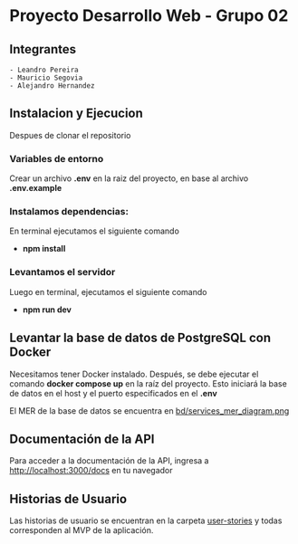 # Proyecto Desarrollo Web - Grupo 02

## Integrantes
    - Leandro Pereira
    - Mauricio Segovia
    - Alejandro Hernandez

## Instalacion y Ejecucion

Despues de clonar el repositorio

### Variables de entorno

Crear un archivo **.env** en la raiz del proyecto, en base al archivo **.env.example**

### Instalamos dependencias:

En terminal ejecutamos el siguiente comando
- **npm install**

### Levantamos el servidor

Luego en terminal, ejecutamos el siguiente comando
- **npm run dev**

## Levantar la base de datos de PostgreSQL con Docker
Necesitamos tener Docker instalado. Después, se debe ejecutar el comando **docker compose up** en la raíz del proyecto.
Esto iniciará la base de datos en el host y el puerto especificados en el **.env**

El MER de la base de datos se encuentra en [bd/services_mer_diagram.png](./bd/services_mer_diagram.png)

## Documentación de la API

Para acceder a la documentación de la API, ingresa a [http://localhost:3000/docs](http://localhost:3000/docs) en tu navegador

## Historias de Usuario

Las historias de usuario se encuentran en la carpeta [user-stories](./user-stories) y todas corresponden al MVP de la aplicación.